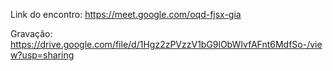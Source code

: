 Link do encontro: https://meet.google.com/oqd-fjsx-gia

Gravação: https://drive.google.com/file/d/1Hgz2zPVzzV1bG9lObWIvfAFnt6MdfSo-/view?usp=sharing
